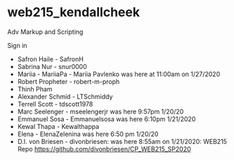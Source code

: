 # web215_kendallcheek
Adv Markup and Scripting

Sign in 

- Safron Haile - SafronH
- Sabrina Nur - snur0000
- Mariia - MariiaPa - Mariia Pavlenko was here at 11:00am on 1/27/2020
- Robert Propheter - robert-m-proph
- Thinh Pham
- Alexander Schmid - LTSchmiddy
- Terrell Scott - tdscott1978
- Marc Seelenger - mseelengerjr was here 9:57pm 1/20/20
- Emmanuel Sosa - Emmanuelsosa was here 6:10pm 1/21/2020
- Kewal Thapa - Kewalthappa
- Elena - ElenaZelenina was here 6:50 pm 1/20/20
- D.I. von Briesen - divonbriesen: was here 8:55am on 1/21/2020: WEB215 Repo https://github.com/divonbriesen/CP_WEB215_SP2020 
